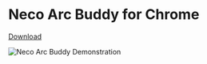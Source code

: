 
# Neco Arc Buddy for Chrome 
[Download](https://github.com/qnezor/NecoArcBuddy-Chrome/releases/tag/1.0)

![Neco Arc Buddy Demonstration](https://qnezor.github.io/files/test.png) 
